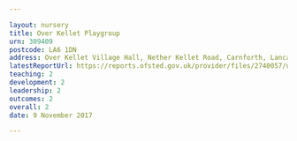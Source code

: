 ```yaml
---

layout: nursery
title: Over Kellet Playgroup
urn: 309409
postcode: LA6 1DN
address: Over Kellet Village Hall, Nether Kellet Road, Carnforth, Lancashire, LA6 1DN
latestReportUrl: https://reports.ofsted.gov.uk/provider/files/2740057/urn/309409.pdf
teaching: 2
development: 2
leadership: 2
outcomes: 2
overall: 2
date: 9 November 2017

---
```

